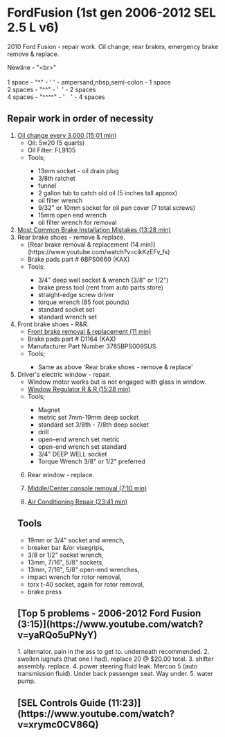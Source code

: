 <h1 id="ford">FordFusion (1st gen 2006-2012 SEL 2.5 L v6)</h1>
2010 Ford Fusion - repair work. Oil change, rear brakes, emergency brake remove &amp; replace.

Newline - "&lt;br&gt;"<br>
<br>
1 space  - "^"    - '&nbsp;' - ampersand,nbsp,semi-colon - 1 space<br>
2 spaces - "^^"   - '&ensp;' - 2 spaces<br>
4 spaces - "^^^^" - '&emsp;' - 4 spaces<br>

<h2 id="repair">Repair work in order of necessity</h2>

<ol type="1">
<li> <a href="https://www.youtube.com/watch?v=Kc3Ax45X5fo">Oil change every 3,000 (15:01 min)</a>
  <ul>
    <li>Oil: 5w20 (5 quarts)</li>
    <li>Oil Filter: FL9105</li>
    <li>Tools;</li>
      <ul>
        <li>13mm socket - oil drain plug</li>
        <li>3/8th ratchet</li>
        <li>funnel</li>
        <li>2 gallon tub to catch old oil (5 inches tall approx)</li>
        <li>oil filter wrench</li>
        <li>9/32" or 10mm socket for oil pan cover (7 total screws)</li>
        <li>15mm open end wrench</li>
        <li>oil filter wrench for removal</li>
    </ul>
  </ul></li>
<li> <a href="https://www.youtube.com/watch?v=1O1dOgG9cII">Most Common Brake Installation Mistakes (13:28 min)</a></li>

<li> Rear brake shoes - remove & replace.<br>
  <ul>
   <li> [Rear brake removal & replacement (14 min)](https://www.youtube.com/watch?v=cikKzEFv_fs)</li>
    <li> Brake pads part # 6BPS0660 (KAX)</li>
    <li> Tools;</li>
     <ul>
       <li>3/4" deep well socket & wrench (3/8" or 1/2")
       <li>brake press tool (rent from auto parts store)</li>
       <li>straight-edge screw driver</li>
       <li>torque wrench (85 foot pounds)</li>
       <li>standard socket set</li>
       <li>standard wrench set</li>
    </ul>
  </ul></li>
  
  
<li> Front brake shoes - R&R.<br>
  <ul>
    <li><a href="https://www.youtube.com/watch?v=qrnqmVq10cw">Front brake removal & replacement (11 min)</a></li>
    <li>Brake pads part # D1164 (KAX)</li>
    <li>Manufacturer Part Number	‎3785BPS009SUS</li>
    <li>Tools;</li>
      <ul>
        <li>Same as above 'Rear brake shoes - remove & replace'</li>
    </ul>
  </ul></li>
  
<li> Driver's electric window - repair.<br>
  <ul>
    <li> Window motor works but is not engaged with glass in window.</li>
    <li> <a href="https://www.youtube.com/watch?v=qpxrymHjmXc">Window Regulator R & R (15:28 min)</a></li>
    <li> Tools;</li>
    <ul>
      <li>Magnet
      <li>metric set 7mm-19mm deep socket</li>
      <li>standard set 3/8th - 7/8th deep socket</li>
      <li>drill</li>
      <li>open-end wrench set metric</li>
      <li>open-end wrench set standard</li>
      <li>3/4" DEEP WELL socket</li>
      <li>Torque Wrench 3/8" or 1/2" preferred</li>
    </ul>
  </ul>
  </li>
  
  6. Rear window - replace.<br>

  7. [Middle/Center console removal (7:10 min)](https://www.youtube.com/watch?v=CdjM3eWzD1Y)

  8. [Air Conditioning Repair (23:41 min)](https://www.youtube.com/watch?v=3cfPShi_-Nk)

<h2>Tools</h2>
<ul>
  <li> 19mm or 3/4" socket and wrench,</li>
  <li> breaker bar &/or visegrips,</li>
  <li> 3/8 or 1/2" socket wrench,</li>
  <li> 13mm, 7/16", 5/8" sockets,</li>
  <li> 13mm, 7/16", 5/8" open-end wrenches,</li>
  <li> impact wrench for rotor removal,</li>
  <li> torx t-40 socket, again for rotor removal,</li>
  <li> brake press</li>
</ul>

<h2> [Top 5 problems - 2006-2012 Ford Fusion (3:15)](https://www.youtube.com/watch?v=yaRQo5uPNyY)</h2>
  1. alternator.  pain in the ass to get to.  underneath recommended.
  2. swollen lugnuts (that one I had). replace 20 @ $20.00 total.
  3. shifter assembly. replace.
  4. power steering fluid leak. Mercon 5 (auto transmission fluid).  Under back passenger seat.  Way under.
  5. water pump.

<h2> [SEL Controls Guide (11:23)](https://www.youtube.com/watch?v=xrymc0CV86Q)</h2>


